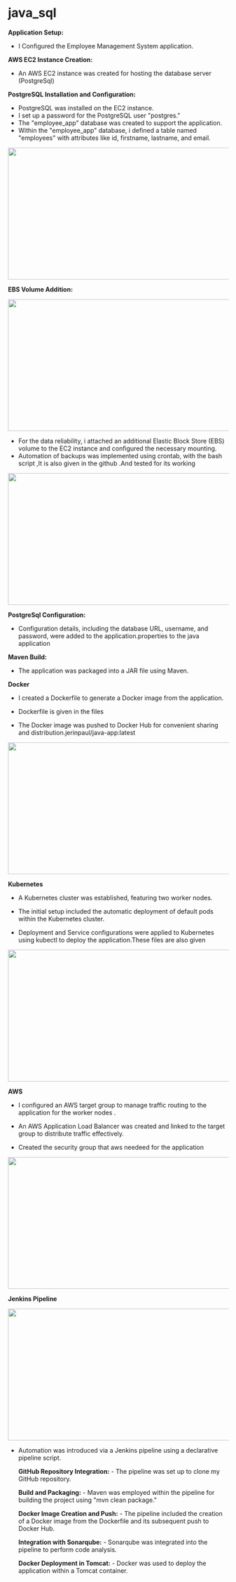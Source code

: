 # java_sql




**Application Setup:**
- I  Configured the Employee Management System application.

**AWS EC2 Instance Creation:**
- An AWS EC2 instance was created for hosting the database server (PostgreSql)

**PostgreSQL Installation and Configuration:**
 
- PostgreSQL was installed on the EC2 instance.
- I set up a password for the PostgreSQL user "postgres."
- The "employee_app" database was created to support the application.
- Within the "employee_app" database, i defined a table named "employees" with attributes like id, firstname, lastname, and email.
<img src="https://github.com/j-rin/java_sql/blob/main/new/Screenshot%20from%202023-09-13%2017-05-54.png" width="600" height="300">

**EBS Volume Addition:**


<img src="https://github.com/j-rin/java_sql/blob/main/new/Screenshot%20from%202023-09-13%2017-07-58.png" width="600" height="300">

- For the data reliability, i attached an additional Elastic Block Store (EBS) volume to the EC2 instance and configured the necessary mounting.
- Automation of backups was implemented using crontab, with the bash script ,It is also given in the github .And tested for its working


  
<img src="https://github.com/j-rin/java_sql/blob/main/new/Screenshot%20from%202023-09-13%2021-29-46.png" width="600" height="300">

**PostgreSql Configuration:**
- Configuration details, including the database URL, username, and password, were added to the application.properties to the java application 

**Maven Build:**
- The application was packaged into a JAR file using Maven.

**Docker**

- I created a Dockerfile to generate a Docker image from the application.

- Dockerfile is given in the files

- The Docker image was pushed to Docker Hub for convenient sharing and distribution.jerinpaul/java-app:latest

<img src="https://github.com/j-rin/java_sql/blob/main/new/Screenshot%20from%202023-09-13%2021-36-12.png" width="600" height="300">

**Kubernetes**

- A Kubernetes cluster was established, featuring two worker nodes.

- The initial setup included the automatic deployment of default pods within the Kubernetes cluster.

- Deployment and Service configurations were applied to Kubernetes using kubectl to deploy the application.These files are also given

<img src="https://github.com/j-rin/java_sql/blob/main/new/WhatsApp%20Image%202023-09-13%20at%204.39.54%20PM.jpeg" width="600" height="300">

**AWS**

- I configured an AWS target group to manage traffic routing to the application for the worker nodes .

- An AWS Application Load Balancer was created and linked to the target group to distribute traffic effectively.

- Created the security group that aws needeed for the application
<img src="https://github.com/j-rin/java_sql/blob/main/new/WhatsApp%20Image%202023-09-13%20at%204.39.53%20PM.jpeg" width="600" height="300">

**Jenkins Pipeline**
   
<img src="https://github.com/j-rin/java_sql/blob/main/new/Screenshot%20from%202023-09-13%2017-02-26.png" width="600" height="300">

- Automation was introduced via a Jenkins pipeline using a declarative pipeline script.

  **GitHub Repository Integration:**
      - The pipeline was set up to clone my GitHub repository.

  **Build and Packaging:**
      - Maven was employed within the pipeline for building the project using "mvn clean package."

   **Docker Image Creation and Push:**
      - The pipeline included the creation of a Docker image from the Dockerfile and its subsequent push to Docker Hub.

   **Integration with Sonarqube:**
      - Sonarqube was integrated into the pipeline to perform code analysis.

   **Docker Deployment in Tomcat:**
      - Docker was used to deploy the application within a Tomcat container.

